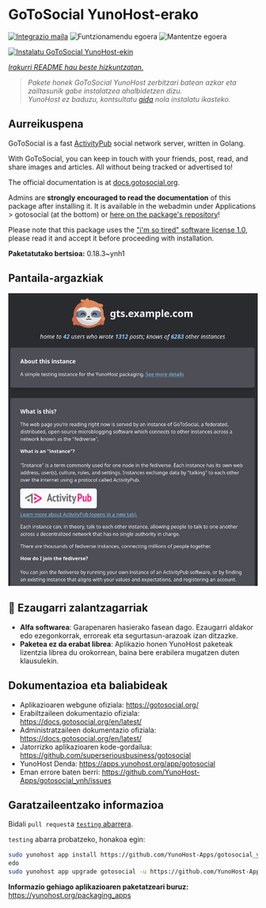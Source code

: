 <!--
Ohart ongi: README hau automatikoki sortu da <https://github.com/YunoHost/apps/tree/master/tools/readme_generator>ri esker
EZ editatu eskuz.
-->

# GoToSocial YunoHost-erako

[![Integrazio maila](https://apps.yunohost.org/badge/integration/gotosocial)](https://ci-apps.yunohost.org/ci/apps/gotosocial/)
![Funtzionamendu egoera](https://apps.yunohost.org/badge/state/gotosocial)
![Mantentze egoera](https://apps.yunohost.org/badge/maintained/gotosocial)

[![Instalatu GoToSocial YunoHost-ekin](https://install-app.yunohost.org/install-with-yunohost.svg)](https://install-app.yunohost.org/?app=gotosocial)

*[Irakurri README hau beste hizkuntzatan.](./ALL_README.md)*

> *Pakete honek GoToSocial YunoHost zerbitzari batean azkar eta zailtasunik gabe instalatzea ahalbidetzen dizu.*  
> *YunoHost ez baduzu, kontsultatu [gida](https://yunohost.org/install) nola instalatu ikasteko.*

## Aurreikuspena

GoToSocial is a fast [ActivityPub](https://activitypub.rocks/) social network server, written in Golang.

With GoToSocial, you can keep in touch with your friends, post, read, and share images and articles. All without being tracked or advertised to!

The official documentation is at [docs.gotosocial.org](https://docs.gotosocial.org).  

Admins are **strongly encouraged to read the documentation** of this package after installing it. It is available in the webadmin under Applications > gotosocial (at the bottom) or [here on the package's repository](https://github.com/YunoHost-Apps/gotosocial_ynh/blob/master/doc/ADMIN.md)!

Please note that this package uses the ["i'm so tired" software license 1.0](https://github.com/YunoHost-Apps/gotosocial_ynh/blob/master/LICENSE), please read it and accept it before proceeding with installation.


**Paketatutako bertsioa:** 0.18.3~ynh1

## Pantaila-argazkiak

![GoToSocial(r)en pantaila-argazkia](./doc/screenshots/screenshot.png)

## :red_circle: Ezaugarri zalantzagarriak

- **Alfa softwarea**: Garapenaren hasierako fasean dago. Ezaugarri aldakor edo ezegonkorrak, erroreak eta segurtasun-arazoak izan ditzazke.
- **Paketea ez da erabat librea**: Aplikazio honen YunoHost paketeak lizentzia librea du orokorrean, baina bere erabilera mugatzen duten klausulekin.

## Dokumentazioa eta baliabideak

- Aplikazioaren webgune ofiziala: <https://gotosocial.org/>
- Erabiltzaileen dokumentazio ofiziala: <https://docs.gotosocial.org/en/latest/>
- Administratzaileen dokumentazio ofiziala: <https://docs.gotosocial.org/en/latest/>
- Jatorrizko aplikazioaren kode-gordailua: <https://github.com/superseriousbusiness/gotosocial>
- YunoHost Denda: <https://apps.yunohost.org/app/gotosocial>
- Eman errore baten berri: <https://github.com/YunoHost-Apps/gotosocial_ynh/issues>

## Garatzaileentzako informazioa

Bidali `pull request`a [`testing` abarrera](https://github.com/YunoHost-Apps/gotosocial_ynh/tree/testing).

`testing` abarra probatzeko, honakoa egin:

```bash
sudo yunohost app install https://github.com/YunoHost-Apps/gotosocial_ynh/tree/testing --debug
edo
sudo yunohost app upgrade gotosocial -u https://github.com/YunoHost-Apps/gotosocial_ynh/tree/testing --debug
```

**Informazio gehiago aplikazioaren paketatzeari buruz:** <https://yunohost.org/packaging_apps>
